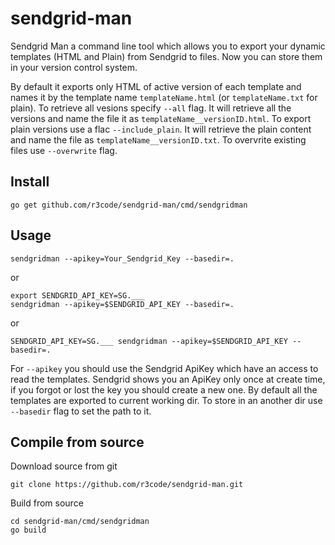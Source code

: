 # sendgrid-man
Sendgrid Man a command line tool which allows you to export your dynamic templates (HTML and Plain) from Sendgrid to files. 
Now you can store them in your version control system.

By default it exports only HTML of active version of each template and names it by the template name `templateName.html` (or `templateName.txt` for plain).
To retrieve all vesions specify `--all` flag. It will retrieve all the versions and name the file it as `templateName__versionID.html`.
To export plain versions use a flac `--include_plain`. It will retrieve the plain content and name the file as `templateName__versionID.txt`.
To overvrite existing files use `--overwrite` flag.

## Install

    go get github.com/r3code/sendgrid-man/cmd/sendgridman

## Usage 

    sendgridman --apikey=Your_Sendgrid_Key --basedir=.
    
or

    export SENDGRID_API_KEY=SG.___
    sendgridman --apikey=$SENDGRID_API_KEY --basedir=.
    
or

    SENDGRID_API_KEY=SG.___ sendgridman --apikey=$SENDGRID_API_KEY --basedir=.

For `--apikey` you should use the Sendgrid ApiKey which have an access to read the templates. Sendgrid shows you an ApiKey only once at create time, if you forgot or lost the key you should create a new one. 
By default all the templates are exported to current working dir. To store in an another dir use `--basedir` flag to set the path to it.

## Compile from source

Download source from git 
    
    git clone https://github.com/r3code/sendgrid-man.git
    
 Build from source
 
    cd sendgrid-man/cmd/sendgridman
    go build
